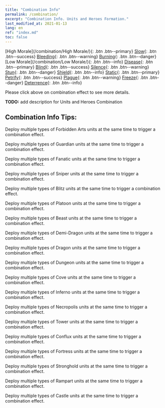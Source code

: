 ```yaml
---
title: "Combination Info"
permalink: /combination/
excerpt: "Combination Info. Units and Heroes Formation."
last_modified_at: 2021-01-13
lang: en
ref: "index.md"
toc: false
---
```


[High Morale](/combination/High Morale/){: .btn .btn--primary} [Slow](/combination/Slow/){: .btn .btn--success} [Bleeding](/combination/Bleeding/){: .btn .btn--warning} [Burning](/combination/Burning/){: .btn .btn--danger} [Low Morale](/combination/Low Morale/){: .btn .btn--info} [Disease](/combination/Disease/){: .btn .btn--primary} [Blind](/combination/Blind/){: .btn .btn--success} [Silence](/combination/Silence/){: .btn .btn--warning} [Stun](/combination/Stun/){: .btn .btn--danger} [Shield](/combination/Shield/){: .btn .btn--info} [Static](/combination/Static/){: .btn .btn--primary} [Petrify](/combination/Petrify/){: .btn .btn--success} [Plague](/combination/Plague/){: .btn .btn--warning} [Freeze](/combination/Freeze/){: .btn .btn--danger} [Deterrence](/combination/Deterrence/){: .btn .btn--info} 



  Please click above on combination effect to see more details.

  **TODO:** add description for Units and Heroes Combination

## Combination Info Tips:

  Deploy multiple types of Forbidden Arts units at the same time to trigger a combination effect.

  Deploy multiple types of Guardian units at the same time to trigger a combination effect.

  Deploy multiple types of Fanatic units at the same time to trigger a combination effect.

  Deploy multiple types of Sniper units at the same time to trigger a combination effect.

  Deploy multiple types of Blitz units at the same time to trigger a combination effect.

  Deploy multiple types of Platoon units at the same time to trigger a combination effect.

  Deploy multiple types of Beast units at the same time to trigger a combination effect.

  Deploy multiple types of Demi-Dragon units at the same time to trigger a combination effect.

  Deploy multiple types of Dragon units at the same time to trigger a combination effect.

  Deploy multiple types of Dungeon units at the same time to trigger a combination effect.

  Deploy multiple types of Cove units at the same time to trigger a combination effect.

  Deploy multiple types of Inferno units at the same time to trigger a combination effect.

  Deploy multiple types of Necropolis units at the same time to trigger a combination effect.

  Deploy multiple types of Tower units at the same time to trigger a combination effect.

  Deploy multiple types of Conflux units at the same time to trigger a combination effect.

  Deploy multiple types of Fortress units at the same time to trigger a combination effect.

  Deploy multiple types of Stronghold units at the same time to trigger a combination effect.

  Deploy multiple types of Rampart units at the same time to trigger a combination effect.

  Deploy multiple types of Castle units at the same time to trigger a combination effect.


